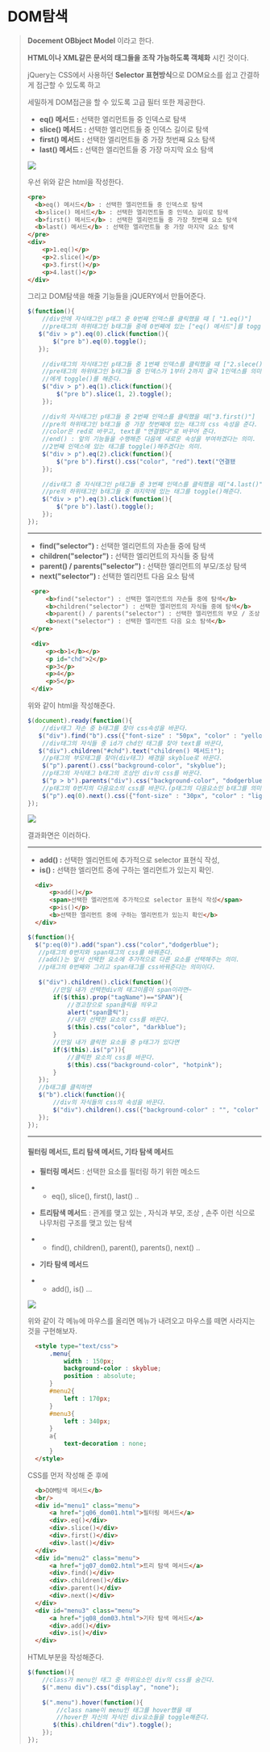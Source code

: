 # DOM탐색

>  **Docement OBbject Model** 이라고 한다.
>
> **HTML이나 XML같은 문서의 태그들을 조작 가능하도록 객체화** 시킨 것이다.
>
>  jQuery는 CSS에서 사용하던 **Selector 표현방식**으로 DOM요소를 쉽고 간결하게 접근할 수 있도록 하고
>
> 세밀하게 DOM접근을 할 수 있도록 고급 필터 또한 제공한다.
>
> 
>
> - **eq() 메서드 :** 선택한 엘리먼트들 중 인덱스로 탐색
> - **slice() 메서드 :** 선택한 엘리먼트들 중 인덱스 길이로 탐색
> - **first() 메서드 :** 선택한 엘리먼트들 중 가장 첫번째 요소 탐색
> - **last() 메서드 :** 선택한 엘리먼트들 중 가장 마지막 요소 탐색
>
>   
>
> ![](https://postfiles.pstatic.net/MjAyMDA2MjBfMjMz/MDAxNTkyNjMwMDkwMzUy.weaU5FyNf833uTrL-TcacwZSj83sR-F_8wI4Bcj9aacg.6W5XJpTpeB7zF7-a9ehSoBLTNCsCKXm16qSN2EOMDNUg.PNG.rgusqls/image.png?type=w773)
>
> 우선 위와 같은 html을 작성한다.
>
> ```html
> <pre>
> 	<b>eq() 메서드</b> : 선택한 엘리먼트들 중 인덱스로 탐색
> 	<b>slice() 메서드</b> : 선택한 엘리먼트들 중 인덱스 길이로 탐색
> 	<b>first() 메서드</b> : 선택한 엘리먼트들 중 가장 첫번째 요소 탐색
> 	<b>last() 메서드</b> : 선택한 엘리먼트들 중 가장 마지막 요소 탐색
> </pre>
> <div>
>     <p>1.eq()</p>
>     <p>2.slice()</p>
>     <p>3.first()</p>
>     <p>4.last()</p>
> </div>
> ```
>
> 
>
> 그리고 DOM탐색을 해줄 기능들을 jQUERY에서 만들어준다.
>
> ```javascript
> $(function(){
>     //div안에 자식태그인 p태그 중 0번째 인덱스를 클릭했을 때 [ "1.eq()"]
>     //pre태그의 하위태그인 b태그들 중에 0번째에 있는 ["eq() 메서드"]를 toggle()해준다.
>    $("div > p").eq(0).click(function(){
>        $("pre b").eq(0).toggle();
>    }); 
>     
>     //div태그의 자식태그인 p태그들 중 1번째 인덱스를 클릭했을 때 ["2.slece()"]
>     //pre태그의 하위태그인 b태그들 중 인덱스가 1부터 2까지 결국 1인덱스를 의미.
>     //에게 toggle()를 해준다.
>     $("div > p").eq(1).click(function(){
>         $("pre b").slice(1, 2).toggle();
>     });
>     
>     //div의 자식태그인 p태그들 중 2번째 인덱스를 클릭했을 때["3.first()"]
>     //pre의 하위태그인 b태그들 중 가장 첫번째에 있는 태그의 css 속성을 준다.
>     //color은 red로 바꾸고, text를 "연결됐다"로 바꾸어 준다.
>     //end() : 앞의 기능들을 수행해준 다음에 새로운 속성을 부여하겠다는 의미.
>     //2번째 인덱스에 있는 태그를 toggle()해주겠다는 의미.
>     $("div > p").eq(2).click(function(){
>         $("pre b").first().css("color", "red").text("연결됐		   다").end().eq(2).toggle();
>     });
>     
>     //div태그 중 자식태그인 p태그들 중 3번째 인덱스를 클릭했을 때["4.last()"]
>     //pre의 하위태그인 b태그들 중 마지막에 있는 태그를 toggle()해준다.
>     $("div > p").eq(3).click(function(){
>         $("pre b").last().toggle();
>     });
> });
> ```
>
> 
>
> --------
>
>  
>
> - **find("selector") :** 선택한 엘리먼트의 자손들 중에 탐색
> - **children("selector") :** 선택한 엘리먼트의 자식들 중 탐색
> - **parent()  / parents("selector") :** 선택한 엘리먼트의 부모/조상 탐색
> - **next("selector") :**  선택한 엘리먼트 다음 요소 탐색
>
>   
>
>  ```html
> 	<pre>
> 		<b>find("selector") : 선택한 엘리먼트의 자손들 중에 탐색</b>
> 		<b>children("selector") : 선택한 엘리먼트의 자식들 중에 탐색</b>
> 		<b>parent() / parents("selector") : 선택한 엘리먼트의 부모 / 조상 탐색</b>
> 		<b>next("selector") : 선택한 엘리먼트 다음 요소 탐색</b>
> 	</pre>
> 	
> 	<div>
> 		<p><b>1</b></p>
> 		<p id="chd">2</p>
> 		<p>3</p>
> 		<p>4</p>
> 		<p>5</p>
> 	</div>
>  ```
>
> 위와 같이 html을 작성해준다.
>
> ```javascript
> $(document).ready(function(){
>     //div태그 자손 중 b태그를 찾아 css속성을 바꾼다.
>    $("div").find("b").css({"font-size" : "50px", "color" : "yellowgreen"});
>     //div태그의 자식들 중 id가 chd인 태그를 찾아 text를 바꾼다,
>    $("div").children("#chd").text("children() 메서드!");
>     //p태그의 부모태그를 찾아(div태그) 배경을 skyblue로 바꾼다.
>     $("p").parent().css("background-color", "skyblue");
>     //p태그의 자식태그 b태그의 조상인 div의 css를 바꾼다.
>     $("p > b").parents("div").css("background-color", "dodgerblue");
>     //p태그의 0번지의 다음요소의 css를 바꾼다.(p태그의 다음요소인 b태그를 의미.)
>     $("p").eq(0).next().css({"font-size" : "30px", "color" : "lightyellow"});
> });
> ```
>
> 
>
>  ![](https://postfiles.pstatic.net/MjAyMDA2MjBfMTEx/MDAxNTkyNjMwODk0MTQ4.-Df_tDa1XaedXFFln88eRjD-qCLgZjqyfEGuTNa5JMcg.JZmrFBMtQ36ynJZOWea81cYCT2d3EiAjFQ-yX2ebWsYg.PNG.rgusqls/image.png?type=w773)
>
>  결과화면은 이러하다.
>
>   
>
> ---------
>
> - **add() :** 선택한 엘리먼트에 추가적으로 selector 표현식 작성,
> - **is() :** 선택한 엘리먼트 중에 구하는 엘리먼트가 있는지 확인.
>
>  
>
> ```html
> 	<div>
> 		<p>add()</p>
> 		<span>선택한 엘리먼트에 추가적으로 selector 표현식 작성</span>
> 		<p>is()</p>
> 		<b>선택한 엘리먼트 중에 구하는 엘리먼트가 있는지 확인</b>
> 	</div>
> ```
>
> 
>
>  ```javascript
> $(function(){
>    $("p:eq(0)").add("span").css("color","dodgerblue");
>     //p태그의 0번지와 span태그의 css를 바꿔준다.
>     //add()는 앞서 선택한 요소에 추가적으로 다른 요소를 선택해주는 의미.
>     //p태그의 0번째와 그리고 span태그를 css바꿔준다는 의미이다.
>     
>     $("div").children().click(function(){
>         //만일 내가 선택한div의 태그이름이 span이라면~
>         if($(this).prop("tagName")=="SPAN"){
>             //경고창으로 span클릭을 띄우고
>             alert("span클릭");
>             //내가 선택한 요소의 css를 바꾼다.
>             $(this).css("color", "darkblue");
>         }
>         //만일 내가 클릭한 요소들 중 p태그가 있다면
>         if($(this).is("p")){
>             //클릭한 요소의 css를 바꾼다.
>             $(this).css("background-color", "hotpink");
>         }
>     });
>     //b태그를 클릭하면
>     $("b").click(function(){
>         //div의 자식들의 css의 속성을 바꾼다.
>         $("div").children().css({"background-color" : "", "color" : ""});
>     });
> });
>  ```
>
> 
>
> ----------
>
>  
>
> #### 필터링 메서드, 트리 탐색 메서드, 기타 탐색 메서드
>
> - **필터링 메서드** : 선택한 요소를 필터링 하기 위한 메소드
> - - eq(), slice(), first(), last() ..
>
> - **트리탐색 메서드** : 관계를 맺고 있는 , 자식과 부모, 조상 , 손주 이런 식으로 나무처럼 구조를 맺고 있는 탐색
> - - find(), children(), parent(), parents(), next() ..
> - **기타 탐색 메서드**
> - - add(), is() ...
>
>  
>
>  ![](https://postfiles.pstatic.net/MjAyMDA2MjBfNTgg/MDAxNTkyNjMzODAyOTM2.g3gu46MditCqBHT1X3PvuElgY_k5fhy1a5BtdEr4wLAg.HwFuVq1k5vq86Kr_MJEoDKx93x4FvnHS_uOKqlTFNWIg.PNG.rgusqls/image.png?type=w773)
>
> 위와 같이 각 메뉴에 마우스를 올리면 메뉴가 내려오고 마우스를 떼면 사라지는 것을 구현해보자.
>
>  
>
> ```html
> 	<style type="text/css">
> 		.menu{
> 			width : 150px;
> 			background-color : skyblue;
> 			position : absolute;
> 		}
> 		#menu2{
> 			left : 170px;
> 		}
> 		#menu3{
> 			left : 340px;
> 		}
> 		a{
> 			text-decoration : none;
> 		}
> 	</style>
> ```
>
> CSS를 먼저 작성해 준 후에
>
> ```html
> 	<b>DOM탐색 메서드</b>
> 	<br/>
> 	<div id="menu1" class="menu">
> 		<a href="jq06_dom01.html">필터링 메서드</a>
> 		<div>.eq()</div>
> 		<div>.slice()</div>
> 		<div>.first()</div>
> 		<div>.last()</div>
> 	</div>
> 	<div id="menu2" class="menu">
> 		<a href="jq07_dom02.html">트리 탐색 메서드</a>
> 		<div>.find()</div>
> 		<div>.children()</div>
> 		<div>.parent()</div>
> 		<div>.next()</div>
> 	</div>
> 	<div id="menu3" class="menu">
> 		<a href="jq08_dom03.html">기타 탐색 메서드</a>
> 		<div>.add()</div>
> 		<div>.is()</div>
> 	</div>
> ```
>
> HTML부분을 작성해준다.
>
> ```javascript
> $(function(){
>     //class가 menu인 태그 중 하위요소인 div의 css를 숨긴다.
>     $(".menu div").css("display", "none");
>     
>     $(".menu").hover(function(){
>         //class name이 menu인 태그를 hover했을 때
>         //hover한 자신의 자식인 div요소들을 toggle해준다.
>        $(this).children("div").toggle(); 
>     });
> });
> ```